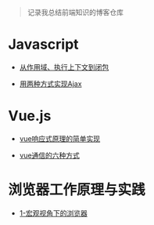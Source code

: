  > 记录我总结前端知识的博客仓库

# Javascript

- [从作用域、执行上下文到闭包](https://github.com/MrPand111/Blog/blob/master/blog/%E4%BB%8E%E4%BD%9C%E7%94%A8%E5%9F%9F%E5%88%B0%E9%97%AD%E5%8C%85.md)

- [用两种方式实现Ajax]()

# Vue.js

- [vue响应式原理的简单实现](https://github.com/MrPand111/Blog/blob/master/blog/vue%E5%93%8D%E5%BA%94%E5%BC%8F%E5%8E%9F%E7%90%86%E7%9A%84%E7%AE%80%E5%8D%95%E5%AE%9E%E7%8E%B0.md)

- [vue通信的六种方式](https://github.com/MrPand111/vue-Components-passData)

# 浏览器工作原理与实践

- [1-宏观视角下的浏览器](https://github.com/MrPand111/Blog)